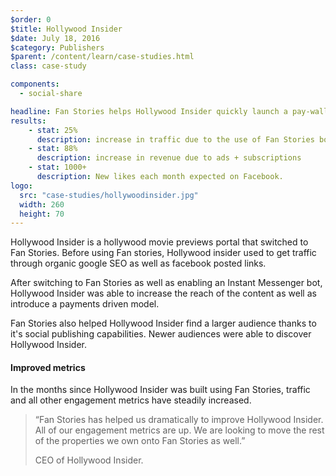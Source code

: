 ```yaml
---
$order: 0
$title: Hollywood Insider
$date: July 18, 2016
$category: Publishers
$parent: /content/learn/case-studies.html
class: case-study  

components:
  - social-share

headline: Fan Stories helps Hollywood Insider quickly launch a pay-wall enabled site for their social media presence.
results:
    - stat: 25%
      description: increase in traffic due to the use of Fan Stories bot
    - stat: 88%
      description: increase in revenue due to ads + subscriptions
    - stat: 1000+
      description: New likes each month expected on Facebook.
logo:
  src: "case-studies/hollywoodinsider.jpg"
  width: 260
  height: 70
---
```


<div class="img-right wapo">
  <amp-img width="881" height="1318" layout="responsive"
      srcset="/static/img/case-studies/washingtonpost_phone.png 881w,
              /static/img/case-studies/washingtonpost_phone@1_5x.png 581w,
              /static/img/case-studies/washingtonpost_phone@1x.png 441w"
      src="/static/img/case-studies/washingtonpost_phone.png">
  </amp-img>
</div>

Hollywood Insider is a hollywood movie previews portal that switched to Fan Stories. Before using Fan stories, Hollywood insider used to get traffic through organic google SEO as well as facebook posted links.

After switching to Fan Stories as well as enabling an Instant Messenger bot, Hollywood Insider was able to increase the reach of the content as well as introduce a payments driven model.

Fan Stories also helped Hollywood Insider find a larger audience thanks to it's social publishing capabilities. Newer audiences were able to discover Hollywood Insider.


#### Improved metrics

In the months since Hollywood Insider was built using Fan Stories, traffic and all other engagement metrics have steadily increased.

> “Fan Stories has helped us dramatically to improve Hollywood Insider. All of our engagement metrics are up. We are looking to move the rest of the properties we own onto Fan Stories as well.”
>
> CEO of Hollywood Insider.

